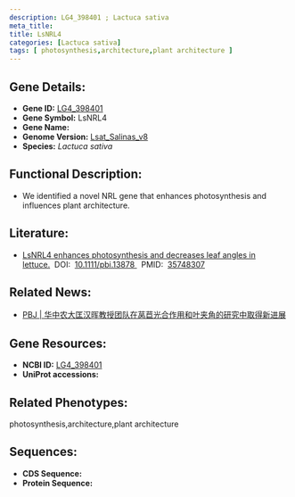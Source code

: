```yaml
---
description: LG4_398401 ; Lactuca sativa
meta_title:
title: LsNRL4
categories: [Lactuca sativa]
tags: [ photosynthesis,architecture,plant architecture ]
---
```


## Gene Details:
- **Gene ID:**	[LG4_398401]()
- **Gene Symbol:** LsNRL4
- **Gene Name:** 
- **Genome Version:** [Lsat_Salinas_v8]()
- **Species:** *Lactuca sativa*

## Functional Description:
   - We identified a novel NRL gene that enhances photosynthesis and influences plant architecture. 

## Literature:
   - [LsNRL4 enhances photosynthesis and decreases leaf angles in lettuce.]( https://onlinelibrary.wiley.com/doi/10.1111/pbi.13878)&nbsp;&nbsp;DOI:&nbsp;&nbsp;[10.1111/pbi.13878 ](https://onlinelibrary.wiley.com/doi/10.1111/pbi.13878)&nbsp;&nbsp;PMID:&nbsp;&nbsp;[35748307](https://pubmed.ncbi.nlm.nih.gov/35748307/)

## Related News:
   - [PBJ | 华中农大匡汉晖教授团队在莴苣光合作用和叶夹角的研究中取得新进展](https://mp.weixin.qq.com/s?__biz=Mzg3MDEwNDEyMg==&mid=2247531994&idx=2&sn=4f8b5a36944c8258393b32db34ac3297&chksm=ce90d08ff9e7599933d5040c2fb41b588a25043c4e59d657de112a570dec257b1f47ddd84462&scene=27#wechat_redirect)

## Gene Resources:
- **NCBI ID:** [LG4_398401](https://www.ncbi.nlm.nih.gov/gene/?term=LG4_398401)
- **UniProt accessions:** [](https://www.uniprot.org/uniprotkb//entry)

## Related Phenotypes:
photosynthesis,architecture,plant architecture

## Sequences:
- **CDS Sequence:**
- **Protein Sequence:**
